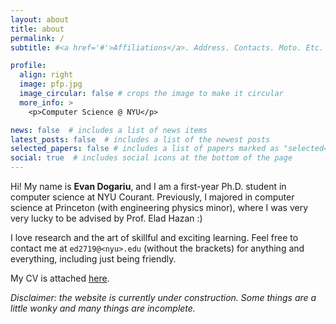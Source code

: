 ```yaml
---
layout: about
title: about
permalink: /
subtitle: #<a href='#'>Affiliations</a>. Address. Contacts. Moto. Etc.

profile:
  align: right
  image: pfp.jpg
  image_circular: false # crops the image to make it circular
  more_info: >
    <p>Computer Science @ NYU</p>

news: false  # includes a list of news items
latest_posts: false  # includes a list of the newest posts
selected_papers: false # includes a list of papers marked as "selected={true}"
social: true  # includes social icons at the bottom of the page
---
```


Hi! My name is **Evan Dogariu**, and I am a first-year Ph.D. student in computer science at NYU Courant. Previously, I majored in computer science at Princeton (with engineering physics minor), where I was very very lucky to be advised by Prof. Elad Hazan :)

I love research and the art of skillful and exciting learning. Feel free to contact me at `ed2719@<nyu>.edu` (without the brackets) for anything and everything, including just being friendly.

My CV is attached <a href="assets/pdf/Evan_CV.pdf">here</a>.

*Disclaimer: the website is currently under construction. Some things are a little wonky and many things are incomplete.*
